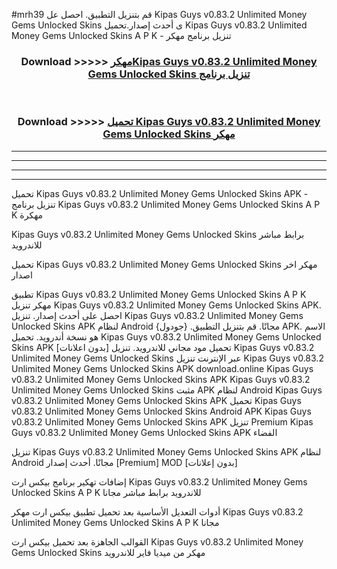 #mrh39 قم بتنزيل التطبيق. احصل عل Kipas Guys v0.83.2 Unlimited Money Gems Unlocked Skins  ى أحدث إصدار.تحميل Kipas Guys v0.83.2 Unlimited Money Gems Unlocked Skins  A P K - تنزيل برنامج مهكر



<div align="center">
<h3>Download >>>>> <a href="https://ar-sites.web.app/?ar= Kipas Guys v0.83.2 Unlimited Money Gems Unlocked Skins ">مهكرKipas Guys v0.83.2 Unlimited Money Gems Unlocked Skins  تنزيل برنامج</a></h3><br>

<h3>Download >>>>> <a href="https://ar-sites.web.app/?ar= Kipas Guys v0.83.2 Unlimited Money Gems Unlocked Skins ">تحميل Kipas Guys v0.83.2 Unlimited Money Gems Unlocked Skins  مهكر</a></h3>
</div>


----------------------------------------------------------

----------------------------------------------------------

----------------------------------------------------------

----------------------------------------------------------


تحميل Kipas Guys v0.83.2 Unlimited Money Gems Unlocked Skins  APK - تنزيل برنامج Kipas Guys v0.83.2 Unlimited Money Gems Unlocked Skins  A P K مهكرة

Kipas Guys v0.83.2 Unlimited Money Gems Unlocked Skins  برابط مباشر للاندرويد

تحميل Kipas Guys v0.83.2 Unlimited Money Gems Unlocked Skins  مهكر اخر اصدار

تطبيق Kipas Guys v0.83.2 Unlimited Money Gems Unlocked Skins  A P K مهكر
تنزيل Kipas Guys v0.83.2 Unlimited Money Gems Unlocked Skins  APK. احصل على أحدث إصدار.
تنزيل Kipas Guys v0.83.2 Unlimited Money Gems Unlocked Skins  APK لنظام Android مجانًا.
قم بتنزيل التطبيق. {جودول} APK. الاسم هو نسخة أندرويد.
تحميل Kipas Guys v0.83.2 Unlimited Money Gems Unlocked Skins  APK [بدون اعلانات]
تحميل مود مجاني للاندرويد.
تنزيل Kipas Guys v0.83.2 Unlimited Money Gems Unlocked Skins  عبر الإنترنت
تنزيل Kipas Guys v0.83.2 Unlimited Money Gems Unlocked Skins  APK
download.online Kipas Guys v0.83.2 Unlimited Money Gems Unlocked Skins  APK
Kipas Guys v0.83.2 Unlimited Money Gems Unlocked Skins  مثبت APK لنظام Android
Kipas Guys v0.83.2 Unlimited Money Gems Unlocked Skins  APK
تحميل Kipas Guys v0.83.2 Unlimited Money Gems Unlocked Skins  Android APK
Kipas Guys v0.83.2 Unlimited Money Gems Unlocked Skins  APK تنزيل Premium
Kipas Guys v0.83.2 Unlimited Money Gems Unlocked Skins  APK الفضاء

تنزيل Kipas Guys v0.83.2 Unlimited Money Gems Unlocked Skins  APK لنظام Android مجانًا. أحدث إصدار [Premium] MOD [بدون إعلانات]

إضافات تهكير برنامج بيكس ارت Kipas Guys v0.83.2 Unlimited Money Gems Unlocked Skins  A P K للاندرويد برابط مباشر مجانا

أدوات التعديل الأساسية بعد تحميل تطبيق بيكس ارت مهكر Kipas Guys v0.83.2 Unlimited Money Gems Unlocked Skins  A P K مجانا

القوالب الجاهزة بعد تحميل بيكس ارت Kipas Guys v0.83.2 Unlimited Money Gems Unlocked Skins  مهكر من ميديا فاير للاندرويد



